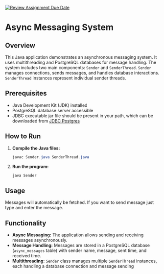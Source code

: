 [![Review Assignment Due Date](https://classroom.github.com/assets/deadline-readme-button-24ddc0f5d75046c5622901739e7c5dd533143b0c8e959d652212380cedb1ea36.svg)](https://classroom.github.com/a/qg4qXfSB)

# Async Messaging System

## Overview

This Java application demonstrates an asynchronous messaging system. It uses multithreading and PostgreSQL databases for message handling. The system includes two main components: `Sender` and `SenderThread`. `Sender` manages connections, sends messages, and handles database interactions. `SenderThread` instances represent individual sender threads.

## Prerequisites

- Java Development Kit (JDK) installed
- PostgreSQL database server accessible
- JDBC executable jar file should be present in your path, which can be downloaded from [JDBC Postgres](https://jdbc.postgresql.org/download/)

## How to Run

1. **Compile the Java files:**

    ```java
    javac Sender.java SenderThread.java
    ```

2. **Run the program:**

    ```java
    java Sender
    ```
## Usage

Messages will automatically be fetched. If you want to send message just type and enter the message.
## Functionality

- **Async Messaging:** The application allows sending and receiving messages asynchronously.
- **Message Handling:** Messages are stored in a PostgreSQL database (`async_messages` table) with sender name, message, sent time, and received time.
- **Multithreading:** `Sender` class manages multiple `SenderThread` instances, each handling a database connection and message sending
